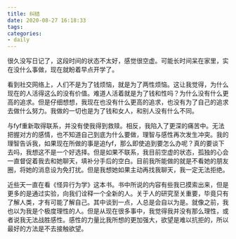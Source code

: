 ```yaml
---
title: 纠结
date: 2020-08-27 16:18:33
tags:
categories:
- daily
---
```


很久没写日记了，这段时间的状态不太好，感觉很空虚。可能长时间呆在家里，实在没什么事做，现在就盼着早点开学了。

看到社交网络上，人们不是为了钱烦恼，就是为了两性烦恼。这让我觉得，为什么现在的人活得这么的没有价值。难道人活着就是为了钱和性吗？为什么没有什么更高的追求。但是仔细想想，我现在也没有什么更高的追求，也没有为了自己的追求去做什么努力。我做的一切也是为了钱和女人，和别人没有什么不同。

与fyf重新取得联系，并没有使我得到救赎。相反，我陷入了更深的痛苦中。无法把握对方的感情，也不知道自己到底为什么要做，理智与感性再次发生冲突。我的理智告诉我，如果现在所做的事是追fyf，那么即使追到要怎么办呢？真的要谈下去吗，我想这不是一个好选择。但是如果不联系，我目前空虚的状态，孤独的心会一直督促着我去和她聊天，填补分手后的空白。目前我所能做的就是不看她的朋友圈，将她的消息设为免打扰。但是我想她如果主动再找我聊天，我一定无法拒绝。

近些天一直在看《怪异行为学》这本书。书中所说的内容有些我已摸索出来，但是更多的是通过实验，向我们诠释一个全新的人。关于人的研究至关重要，毕竟只有了解人类，才有可能了解自己。其中谈到一点，人总是会自以为是。就像之前，我也以为我是个极度理性的人。但是从现在很多事中，我觉得我并没有那么理性，或者说我无法战胜感性。感性的力量比我所想的更加强大，欲望是难以抗拒的，所以最好的方法是不去接触欲望。
